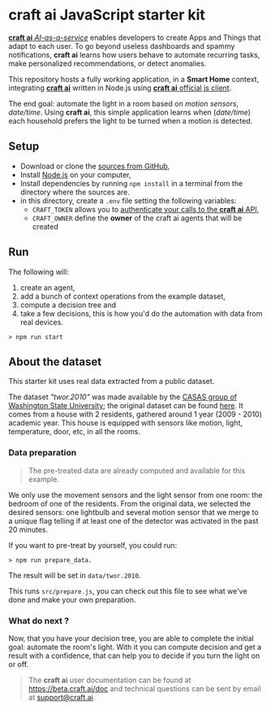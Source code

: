 # **craft ai** JavaScript starter kit #

[**craft ai** _AI-as-a-service_](http://craft.ai) enables developers to create Apps and Things that adapt to each user. To go beyond useless dashboards and spammy notifications, **craft ai** learns how users behave to automate recurring tasks, make personalized recommendations, or detect anomalies.

This repository hosts a fully working application, in a **Smart Home** context, integrating [**craft ai**](http://craft.ai) written in Node.js using [**craft ai** official js client](https://www.npmjs.com/package/craft-ai).

The end goal: automate the light in a room based on _motion sensors_, _date/time_. Using **craft ai**, this simple application learns when (_date/time_) each household prefers the light to be turned when a motion is detected.

## Setup ##

- Download or clone the [sources from GitHub](https://github.com/craft-ai/craft-ai-starterkit-nodejs),
- Install [Node.js](https://nodejs.org/en/download/) on your computer,
- Install dependencies by running `npm install` in a terminal from the directory where the sources are.
- in this directory, create a `.env` file setting the following variables:
    - `CRAFT_TOKEN` allows you to [authenticate your calls to the **craft ai** API](https://beta.craft.ai/doc/js#1---retrieve-your-credentials),
    - `CRAFT_OWNER` define the **owner** of the craft ai agents that will be created

## Run ##

The following will:

1. create an agent, 
2. add a bunch of context operations from the example dataset, 
3. compute a decision tree and 
4. take a few decisions, this is how you'd do the automation with data from real devices.

```console
> npm run start
```

## About the dataset ##

This starter kit uses real data extracted from a public dataset. 

The dataset _"twor.2010"_ was made available by the [CASAS group of Washington State University](http://casas.wsu.edu); the original dataset can be found [here](http://ailab.wsu.edu/casas/datasets/). It comes from a house with 2 residents, gathered around 1 year (2009 - 2010) academic year. This house is equipped with sensors like motion, light, temperature, door, etc, in all the rooms.

### Data preparation ###

> The pre-treated data are already computed and available for this example.

We only use the movement sensors and the light sensor from one room: the bedroom of one of the residents.
From the original data, we selected the desired sensors: one lightbulb and several motion sensor that we merge to a unique flag telling if at least one of the detector was activated in the past 20 minutes.

If you want to pre-treat by yourself, you could run:

```console
> npm run prepare_data.
```

The result will be set in `data/twor.2010`.

This runs `src/prepare.js`, you can check out this file to see what we've done and make your own preparation.


### What do next ? ###

Now, that you have your decision tree, you are able to complete the initial goal: automate the room's light.
With it you can compute decision and get a result with a confidence, that can help you to decide if you turn the light on or off.

> The **craft ai** user documentation can be found at <https://beta.craft.ai/doc> and technical questions can be sent by email at [support@craft.ai]('mailto:support@craft.ai').

